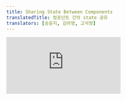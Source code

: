 ```yaml
---
title: Sharing State Between Components
translatedTitle: 컴포넌트 간의 state 공유
translators: [송윤지, 김아영, 고석영]
---
```


<iframe 
  style={{aspectRatio: 1.7778, width: '100%'}} 
  src="https://www.youtube.com/embed/playlist?list=PLjQV3hketAJkh6BEl0n4PDS_2fBd0cS9v&index=25"
  title="YouTube video player" 
  frameborder="0" 
/>

<Intro>

Sometimes, you want the state of two components to always change together. To do it, remove state from both of them, move it to their closest common parent, and then pass it down to them via props. This is known as *lifting state up,* and it's one of the most common things you will do writing React code.
<Trans>때로는 두 컴포넌트의 state가 항상 함께 변경되기를 원할 때가 있습니다. 그렇게 하려면 두 컴포넌트에서 state를 제거하고 가장 가까운 공통 부모로 이동한 다음 props를 통해 전달하면 됩니다. 이를 state 끌어올리기라고 하며, 리액트 코드를 작성할 때 가장 흔히 하는 작업 중 하나입니다.</Trans>

</Intro>

<YouWillLearn>

- How to share state between components by lifting it up
- What are controlled and uncontrolled components
<TransBlock>
- state를 부모 컴포넌트로 끌어올려 컴포넌트끼리 공유하는 방법
- 제어 컴포넌트와 비제어 컴포넌트
</TransBlock>

</YouWillLearn>

## Lifting state up by example<Trans>예제로 알아보는 state 끌어올리기</Trans> {/*lifting-state-up-by-example*/}

In this example, a parent `Accordion` component renders two separate `Panel`s:
<Trans>이 예제에서는 부모 컴포넌트인 `Accordion` 컴포넌트가 두 개의 `Panel` 컴포넌트를 렌더링합니다.</Trans>

* `Accordion`
  - `Panel`
  - `Panel`

Each `Panel` component has a boolean `isActive` state that determines whether its content is visible.
Press the Show button for both panels:
<Trans>각 `Panel` 컴포넌트는 콘텐츠 표시 여부를 결정하는 불리언 타입 `isActive` state를 가집니다. 각 패널의 Show 버튼을 눌러보세요.</Trans>

<Sandpack>

```js
import { useState } from 'react';

function Panel({ title, children }) {
  const [isActive, setIsActive] = useState(false);
  return (
    <section className="panel">
      <h3>{title}</h3>
      {isActive ? (
        <p>{children}</p>
      ) : (
        <button onClick={() => setIsActive(true)}>
          Show
        </button>
      )}
    </section>
  );
}

export default function Accordion() {
  return (
    <>
      <h2>Almaty, Kazakhstan</h2>
      <Panel title="About">
        With a population of about 2 million, Almaty is Kazakhstan's largest city. From 1929 to 1997, it was its capital city.
      </Panel>
      <Panel title="Etymology">
        The name comes from <span lang="kk-KZ">алма</span>, the Kazakh word for "apple" and is often translated as "full of apples". In fact, the region surrounding Almaty is thought to be the ancestral home of the apple, and the wild <i lang="la">Malus sieversii</i> is considered a likely candidate for the ancestor of the modern domestic apple.
      </Panel>
    </>
  );
}
```

```css
h3, p { margin: 5px 0px; }
.panel {
  padding: 10px;
  border: 1px solid #aaa;
}
```

</Sandpack>

Notice how pressing one panel's button does not affect the other panel--they are independent.
<Trans>한 패널의 버튼을 눌러도 다른 패널에 영향을 주지 않고 독립적으로 동작합니다.</Trans>

<DiagramGroup>

<Diagram name="sharing_state_child" height={367} width={477} alt="Diagram showing a tree of three components, one parent labeled Accordion and two children labeled Panel. Both Panel components contain isActive with value false.">

Initially, each `Panel`'s `isActive` state is `false`, so they both appear collapsed
<Trans>처음에는 각 `Panel`의 `isActive` state가 `false` 이므로 둘 다 닫힌 상태로 표시됩니다.</Trans>

</Diagram>

<Diagram name="sharing_state_child_clicked" height={367} width={480} alt="The same diagram as the previous, with the isActive of the first child Panel component highlighted indicating a click with the isActive value set to true. The second Panel component still contains value false." >

Clicking either `Panel`'s button will only update that `Panel`'s `isActive` state alone
<Trans>각각의 `Panel`의 버튼을 클릭하면 해당 `Panel`의 `isActive` state만 업데이트 됩니다.</Trans>

</Diagram>

</DiagramGroup>

**But now let's say you want to change it so that only one panel is expanded at any given time.** With that design, expanding the second panel should collapse the first one. How would you do that?
<Trans>**그러나 이제 한 번에 하나의 패널만 열리도록 변경하려고 합니다.** 설계에 따르면, 두 번째 패널을 열기 위해선 첫 번째 패널을 닫아야 합니다. 어떻게 해야 할까요?</Trans>

To coordinate these two panels, you need to "lift their state up" to a parent component in three steps:
<Trans>이 두 패널을 조정하려면 세 단계에 걸쳐 부모 컴포넌트로 “state를 끌어올려야” 합니다:</Trans>

1. **Remove** state from the child components.
2. **Pass** hardcoded data from the common parent.
3. **Add** state to the common parent and pass it down together with the event handlers.

<TransBlock>
1. 자식 컴포넌트에서 state를 **제거**합니다.
2. 공통 부모 컴포넌트에 하드 코딩된 데이터를 **전달**합니다.
3. 공통 부모 컴포넌트에 state를 **추가**하고 이벤트 핸들러와 함께 전달합니다.
</TransBlock>

This will allow the `Accordion` component to coordinate both `Panel`s and only expand one at a time.
<Trans>이렇게 하면 `Accordion` 컴포넌트가 두 `Panel` 컴포넌트를 조정하고 한 번에 하나씩만 열리도록 할 수 있습니다.</Trans>

### Step 1: Remove state from the child components<Trans>자식 컴포넌트에서 state 제거</Trans> {/*step-1-remove-state-from-the-child-components*/}

You will give control of the `Panel`'s `isActive` to its parent component. This means that the parent component will pass `isActive` to `Panel` as a prop instead. Start by **removing this line** from the `Panel` component:
<Trans>부모 컴포넌트에 `Panel`의 `isActive`를 제어할 수 있는 권한을 부여합니다. 즉, 부모 컴포넌트가 `isActive`를 `Panel`에 prop으로 대신 전달하게 됩니다. 먼저 `Panel` 컴포넌트에서 **다음 줄을 제거하세요:**</Trans>

```js
const [isActive, setIsActive] = useState(false);
```

And instead, add `isActive` to the `Panel`'s list of props:
<Trans>대신 `Panel`의 props 목록에 `isActive`를 추가하세요:</Trans>

```js
function Panel({ title, children, isActive }) {
```

Now the `Panel`'s parent component can *control* `isActive` by [passing it down as a prop.](/learn/passing-props-to-a-component) Conversely, the `Panel` component now has *no control* over the value of `isActive`--it's now up to the parent component!
<Trans>이제 `Panel`의 부모 컴포넌트는 `isActive`를 [prop으로 전달](/learn/passing-props-to-a-component)하여 *제어할 수 있습니다.* 반대로, 이제 `Panel` 컴포넌트는 `isActive` 값을 *제어할 수 없습니다.* 이는 이제부터 부모 컴포넌트에 달려 있습니다!</Trans>

### Step 2: Pass hardcoded data from the common parent<Trans>공통 부모에 하드 코딩된 데이터 전달하기</Trans> {/*step-2-pass-hardcoded-data-from-the-common-parent*/}

To lift state up, you must locate the closest common parent component of *both* of the child components that you want to coordinate:
<Trans>state를 끌어올리려면 조정하려는 *두* 자식 컴포넌트의 가장 가까운 공통 부모 컴포넌트를 찾아야 합니다:</Trans>

* `Accordion` *(closest common parent)* <Trans>*(가장 가까운 공통 부모)*</Trans>
  - `Panel`
  - `Panel`

In this example, it's the `Accordion` component. Since it's above both panels and can control their props, it will become the "source of truth" for which panel is currently active. Make the `Accordion` component pass a hardcoded value of `isActive` (for example, `true`) to both panels:
<Trans>예제에서 가장 가까운 공통 부모는 `Accordion` 컴포넌트입니다. 두 패널 위에 있고 props를 제어할 수 있으므로 현재 어떤 패널이 활성화되어 있는지에 대한 “진실 공급원(source of truth)”이 됩니다. `Accordion` 컴포넌트가 두 패널 모두에 하드 코딩된 `isActive` 값(예: `true`)을 전달하도록 합니다:</Trans>

<Sandpack>

```js
import { useState } from 'react';

export default function Accordion() {
  return (
    <>
      <h2>Almaty, Kazakhstan</h2>
      <Panel title="About" isActive={true}>
        With a population of about 2 million, Almaty is Kazakhstan's largest city. From 1929 to 1997, it was its capital city.
      </Panel>
      <Panel title="Etymology" isActive={true}>
        The name comes from <span lang="kk-KZ">алма</span>, the Kazakh word for "apple" and is often translated as "full of apples". In fact, the region surrounding Almaty is thought to be the ancestral home of the apple, and the wild <i lang="la">Malus sieversii</i> is considered a likely candidate for the ancestor of the modern domestic apple.
      </Panel>
    </>
  );
}

function Panel({ title, children, isActive }) {
  return (
    <section className="panel">
      <h3>{title}</h3>
      {isActive ? (
        <p>{children}</p>
      ) : (
        <button onClick={() => setIsActive(true)}>
          Show
        </button>
      )}
    </section>
  );
}
```

```css
h3, p { margin: 5px 0px; }
.panel {
  padding: 10px;
  border: 1px solid #aaa;
}
```

</Sandpack>

Try editing the hardcoded `isActive` values in the `Accordion` component and see the result on the screen.
<Trans>`Accordion` 컴포넌트에서 하드코딩된 `isActive` 값을 편집하고 화면에서 결과를 확인해보세요.</Trans>

### Step 3: Add state to the common parent<Trans>공통 부모에 state 추가</Trans> {/*step-3-add-state-to-the-common-parent*/}

Lifting state up often changes the nature of what you're storing as state.
<Trans>state를 끌어올리면 state로 저장하는 항목의 특성이 변경되는 경우가 많습니다.</Trans>

In this case, only one panel should be active at a time. This means that the `Accordion` common parent component needs to keep track of *which* panel is the active one. Instead of a `boolean` value, it could use a number as the index of the active `Panel` for the state variable:
<Trans>이 경우 한 번에 하나의 패널만 활성화되어야 합니다. 즉, 공통 부모 컴포넌트인 `Accordion`는 어떤 패널이 활성화된 패널인지 추적해야 합니다. `boolean` 값 대신, 활성화된 `Panel` 의 인덱스를 나타내는 숫자를 state 변수로 사용할 수 있습니다:</Trans>

```js
const [activeIndex, setActiveIndex] = useState(0);
```

When the `activeIndex` is `0`, the first panel is active, and when it's `1`, it's the second one.
<Trans>`activeIndex`가 `0` 이면 첫번째 패널이 활성화된 것이고, `1` 이면 두 번째 패널이 활성화된 것입니다.</Trans>

Clicking the "Show" button in either `Panel` needs to change the active index in `Accordion`. A `Panel` can't set the `activeIndex` state directly because it's defined inside the `Accordion`. The `Accordion` component needs to *explicitly allow* the `Panel` component to change its state by [passing an event handler down as a prop](/learn/responding-to-events#passing-event-handlers-as-props):
<Trans>각 `Panel`에서 “Show" 버튼을 클릭하면 `Accordian`의 활성화된 인덱스를 변경해야 합니다. `activeIndex` state가 `Accordian` 내부에 정의되어 있기 때문에 `Panel`은 값을 직접 설정할 수 없습니다. `Accordion` 컴포넌트는 [이벤트 핸들러를 prop으로 전달](/learn/responding-to-events#passing-event-handlers-as-props)하여 `Panel` 컴포넌트가 state를 변경할 수 있도록 명시적으로 허용해야 합니다.</Trans>

```js
<>
  <Panel
    isActive={activeIndex === 0}
    onShow={() => setActiveIndex(0)}
  >
    ...
  </Panel>
  <Panel
    isActive={activeIndex === 1}
    onShow={() => setActiveIndex(1)}
  >
    ...
  </Panel>
</>
```

The `<button>` inside the `Panel` will now use the `onShow` prop as its click event handler:
<Trans>이제 `Panel` 안에 있는 `<button>`은 클릭 이벤트 핸들러로 `onShow` prop을 사용할 수 있습니다:</Trans>

<Sandpack>

```js
import { useState } from 'react';

export default function Accordion() {
  const [activeIndex, setActiveIndex] = useState(0);
  return (
    <>
      <h2>Almaty, Kazakhstan</h2>
      <Panel
        title="About"
        isActive={activeIndex === 0}
        onShow={() => setActiveIndex(0)}
      >
        With a population of about 2 million, Almaty is Kazakhstan's largest city. From 1929 to 1997, it was its capital city.
      </Panel>
      <Panel
        title="Etymology"
        isActive={activeIndex === 1}
        onShow={() => setActiveIndex(1)}
      >
        The name comes from <span lang="kk-KZ">алма</span>, the Kazakh word for "apple" and is often translated as "full of apples". In fact, the region surrounding Almaty is thought to be the ancestral home of the apple, and the wild <i lang="la">Malus sieversii</i> is considered a likely candidate for the ancestor of the modern domestic apple.
      </Panel>
    </>
  );
}

function Panel({
  title,
  children,
  isActive,
  onShow
}) {
  return (
    <section className="panel">
      <h3>{title}</h3>
      {isActive ? (
        <p>{children}</p>
      ) : (
        <button onClick={onShow}>
          Show
        </button>
      )}
    </section>
  );
}
```

```css
h3, p { margin: 5px 0px; }
.panel {
  padding: 10px;
  border: 1px solid #aaa;
}
```

</Sandpack>

This completes lifting state up! Moving state into the common parent component allowed you to coordinate the two panels. Using the active index instead of two "is shown" flags ensured that only one panel is active at a given time. And passing down the event handler to the child allowed the child to change the parent's state.
<Trans>이렇게 state 끌어올리기가 완성되었습니다! state를 공통 부모 컴포넌트로 옮기면 두 패널을 조정할 수 있게 됩니다. 두 개의 “is shown” 플래그 대신 활성화된 인덱스를 사용하면 한번에 하나의 패널만 활성화되게 할 수 있었습니다. 그리고 이벤트 핸들러를 자식에게 전달하면 자식이 부모의 state를 변경할 수 있었습니다.</Trans>

<DiagramGroup>

<Diagram name="sharing_state_parent" height={385} width={487} alt="Diagram showing a tree of three components, one parent labeled Accordion and two children labeled Panel. Accordion contains an activeIndex value of zero which turns into isActive value of true passed to the first Panel, and isActive value of false passed to the second Panel." >

Initially, `Accordion`'s `activeIndex` is `0`, so the first `Panel` receives `isActive = true`
<Trans>처음에는 `Accordion`의 `activeIndex`는 `0`이므로, 첫 번째 패널이 `isActive = true` 값을 전달 받습니다.</Trans>

</Diagram>

<Diagram name="sharing_state_parent_clicked" height={385} width={521} alt="The same diagram as the previous, with the activeIndex value of the parent Accordion component highlighted indicating a click with the value changed to one. The flow to both of the children Panel components is also highlighted, and the isActive value passed to each child is set to the opposite: false for the first Panel and true for the second one." >

When `Accordion`'s `activeIndex` state changes to `1`, the second `Panel` receives `isActive = true` instead
<Trans>`Accordion`의 `activeIndex` state가 `1`로 변경되면, 두 번째 패널이 `isActive = true` 값을 전달 받습니다.</Trans>

</Diagram>

</DiagramGroup>

<DeepDive>

#### Controlled and uncontrolled components<Trans>제어 및 비제어 컴포넌트</Trans> {/*controlled-and-uncontrolled-components*/}

It is common to call a component with some local state "uncontrolled". For example, the original `Panel` component with an `isActive` state variable is uncontrolled because its parent cannot influence whether the panel is active or not.
<Trans>일반적으로 일부 로컬 state를 가진 컴포넌트를 "비제어 컴포넌트"라고 부릅니다. 예를 들어, `isActive` state 변수가 있는 원래 `Panel` 컴포넌트는 부모가 패널의 활성화 여부에 영향을 줄 수 없기 때문에 제어되지 않습니다.</Trans>

In contrast, you might say a component is "controlled" when the important information in it is driven by props rather than its own local state. This lets the parent component fully specify its behavior. The final `Panel` component with the `isActive` prop is controlled by the `Accordion` component.
<Trans>반대로 컴포넌트의 중요한 정보가 자체 로컬 state가 아닌 props에 의해 구동되는 경우 컴포넌트가 "제어"된다고 말할 수 있습니다. 이렇게 하면 부모 컴포넌트가 그 동작을 완전히 지정할 수 있습니다. 최종 `Panel` 컴포넌트에는 `isActive` props가 있으며, `Accordion` 컴포넌트에 의해 제어됩니다.</Trans>

Uncontrolled components are easier to use within their parents because they require less configuration. But they're less flexible when you want to coordinate them together. Controlled components are maximally flexible, but they require the parent components to fully configure them with props.
<Trans>비제어 컴포넌트는 구성이 덜 필요하기 때문에 상위 컴포넌트 내에서 사용하기가 더 쉽습니다. 하지만 함께 통합하려는 경우 유연성이 떨어집니다. 제어 컴포넌트는 최대한의 유연성을 제공하지만 부모 컴포넌트가 props를 사용하여 완전히 구성해야 합니다.</Trans>

In practice, "controlled" and "uncontrolled" aren't strict technical terms--each component usually has some mix of both local state and props. However, this is a useful way to talk about how components are designed and what capabilities they offer.
<Trans>실제로 "제어"와 "비제어"는 엄격한 기술 용어가 아니며, 각 컴포넌트에는 일반적으로 로컬 state와 props가 혼합되어 있습니다. 하지만 컴포넌트가 어떻게 설계되고 어떤 기능을 제공하는지에 대해 이야기할 때 유용한 용어입니다.</Trans>

When writing a component, consider which information in it should be controlled (via props), and which information should be uncontrolled (via state). But you can always change your mind and refactor later.
<Trans>컴포넌트를 작성할 때는 (props를 통해) 컴포넌트에서 어떤 정보를 제어해야 하는지, (state를 통해) 어떤 정보를 제어하지 않아야 하는지 고려하세요. 하지만 나중에 언제든지 마음을 바꾸고 리팩토링할 수 있습니다.</Trans>

</DeepDive>

## A single source of truth for each state<Trans>각 state의 단일 진실 공급원(SSOT)</Trans> {/*a-single-source-of-truth-for-each-state*/}

In a React application, many components will have their own state. Some state may "live" close to the leaf components (components at the bottom of the tree) like inputs. Other state may "live" closer to the top of the app. For example, even client-side routing libraries are usually implemented by storing the current route in the React state, and passing it down by props!
<Trans>리액트 애플리케이션(이하 앱)에서 많은 컴포넌트는 고유한 state를 가지고 있습니다. 일부 state는 입력값과 같이 [leaf 컴포넌트](https://stackoverflow.com/questions/65278395/what-do-you-mean-by-leaf-components-in-react)(트리의 맨 아래에 있는 컴포넌트)에 가깝게 "위치" 할 수 있습니다. 다른 state는 앱의 상단에 더 가깝게 “위치" 할 수 있습니다. 예를 들어, 클라이언트 측 라우팅 라이브러리도 일반적으로 현재 경로를 리액트 state에 저장하고 props를 통해 전달하는 방식으로 구현됩니다!</Trans>

**For each unique piece of state, you will choose the component that "owns" it.** This principle is also known as having a ["single source of truth".](https://en.wikipedia.org/wiki/Single_source_of_truth) It doesn't mean that all state lives in one place--but that for _each_ piece of state, there is a _specific_ component that holds that piece of information. Instead of duplicating shared state between components, *lift it up* to their common shared parent, and *pass it down* to the children that need it.
<Trans>**각 고유한 state들에 대해 해당 state를 "소유"하는 컴포넌트를 선택하게 됩니다.** 이 원칙은 "[단일 진실 공급원](https://en.wikipedia.org/wiki/Single_source_of_truth)"이라고도 합니다. 이는 모든 state가 한 곳에 있다는 뜻이 아니라, 각 state마다 해당 정보를 소유하는 특정 컴포넌트가 있다는 뜻입니다. 컴포넌트 간에 공유하는 state를 복제하는 대신 공통으로 공유하는 부모로 *끌어올려서* 필요한 자식에게 전달합니다.</Trans>

Your app will change as you work on it. It is common that you will move state down or back up while you're still figuring out where each piece of the state "lives". This is all part of the process!
<Trans>앱은 작업하면서 계속 변경됩니다. 각 state의 “위치”를 파악하는 동안 state를 아래로 이동하거나 백업하는 것이 일반적입니다. 이 모든 것이 과정의 일부입니다!</Trans>

To see what this feels like in practice with a few more components, read [Thinking in React.](/learn/thinking-in-react)
<Trans>몇 가지 컴포넌트를 사용해 실제로 어떤 느낌인지 알아보려면 [React로 사고하기](/learn/thinking-in-react)를 읽어보세요.</Trans>

<Recap>

* When you want to coordinate two components, move their state to their common parent.
* Then pass the information down through props from their common parent.
* Finally, pass the event handlers down so that the children can change the parent's state.
* It's useful to consider components as "controlled" (driven by props) or "uncontrolled" (driven by state).
<TransBlock>
* 두 컴포넌트를 조정하려면 해당 컴포넌트의 state를 공통 부모로 이동합니다.
* 그런 다음 공통 부모로부터 props를 통해 정보를 전달합니다.
* 마지막으로 이벤트 핸들러를 전달하여 자식이 부모의 state를 변경할 수 있도록 합니다.
* 컴포넌트를 (props에 의해) "제어"할 지 (state에 의해) "비제어"할지 고려해보는 것은 유용합니다.
</TransBlock>

</Recap>

<Challenges>

#### Synced inputs<Trans>동기화된 입력</Trans> {/*synced-inputs*/}

These two inputs are independent. Make them stay in sync: editing one input should update the other input with the same text, and vice versa. 
<Trans>이 두 입력창은 독립적입니다. 두 입력창을 동기화하세요. 하나의 입력창을 편집하면 다른 입력창도 동일한 텍스트로 업데이트되어야 하며, 그 반대의 경우도 마찬가지입니다.</Trans>

<Hint>

You'll need to lift their state up into the parent component.
<Trans>해당 컴포넌트의 state를 부모 컴포넌트로 끌어올려야 합니다.</Trans>

</Hint>

<Sandpack>

```js
import { useState } from 'react';

export default function SyncedInputs() {
  return (
    <>
      <Input label="First input" />
      <Input label="Second input" />
    </>
  );
}

function Input({ label }) {
  const [text, setText] = useState('');

  function handleChange(e) {
    setText(e.target.value);
  }

  return (
    <label>
      {label}
      {' '}
      <input
        value={text}
        onChange={handleChange}
      />
    </label>
  );
}
```

```css
input { margin: 5px; }
label { display: block; }
```

</Sandpack>

<Solution>

Move the `text` state variable into the parent component along with the `handleChange` handler. Then pass them down as props to both of the `Input` components. This will keep them in sync.
<Trans>`text` state 변수를 `handleChange` 핸들러와 함께 부모 컴포넌트로 이동합니다. 그런 다음 두 `Input` 컴포넌트에 프로퍼티로 전달합니다. 이렇게 하면 동기화 상태를 유지할 수 있습니다.</Trans>

<Sandpack>

```js
import { useState } from 'react';

export default function SyncedInputs() {
  const [text, setText] = useState('');

  function handleChange(e) {
    setText(e.target.value);
  }

  return (
    <>
      <Input
        label="First input"
        value={text}
        onChange={handleChange}
      />
      <Input
        label="Second input"
        value={text}
        onChange={handleChange}
      />
    </>
  );
}

function Input({ label, value, onChange }) {
  return (
    <label>
      {label}
      {' '}
      <input
        value={value}
        onChange={onChange}
      />
    </label>
  );
}
```

```css
input { margin: 5px; }
label { display: block; }
```

</Sandpack>

</Solution>

#### Filtering a list<Trans>목록 필터링하기</Trans> {/*filtering-a-list*/}

In this example, the `SearchBar` has its own `query` state that controls the text input. Its parent `FilterableList` component displays a `List` of items, but it doesn't take the search query into account.
<Trans>예제에서 `SearchBar`에는 텍스트 입력창을 제어하는 자체 `query` state가 있습니다. 부모인 `FilterableList` 컴포넌트는 항목의 `List`를 표시하지만 검색 쿼리는 고려하지 않습니다.</Trans>

Use the `filterItems(foods, query)` function to filter the list according to the search query. To test your changes, verify that typing "s" into the input filters down the list to "Sushi", "Shish kebab", and "Dim sum".
<Trans>검색 쿼리에 따라 목록을 필터링하려면 `filterItems(foods, query)` 함수를 사용합니다. 변경 사항을 테스트하려면, 입력에 "s"를 입력하면 목록이 “Sushi”, “Shish kebab”, “Dim sum”으로 필터링되는지 확인합니다.</Trans>

Note that `filterItems` is already implemented and imported so you don't need to write it yourself!
<Trans>`filterItems`는 이미 구현되어 import 되어 있으므로 직접 작성할 필요가 없습니다!</Trans>

<Hint>

You will want to remove the `query` state and the `handleChange` handler from the `SearchBar`, and move them to the `FilterableList`. Then pass them down to `SearchBar` as `query` and `onChange` props.
<Trans>`SearchBar`에서 `query` state와 `handleChange` 핸들러를 제거하고 이를 `FilterableList`로 이동시켜야 합니다. 그런 다음 `query`와 `onChange`를 props로 `SearchBar`에 전달합니다.</Trans>

</Hint>

<Sandpack>

```js
import { useState } from 'react';
import { foods, filterItems } from './data.js';

export default function FilterableList() {
  return (
    <>
      <SearchBar />
      <hr />
      <List items={foods} />
    </>
  );
}

function SearchBar() {
  const [query, setQuery] = useState('');

  function handleChange(e) {
    setQuery(e.target.value);
  }

  return (
    <label>
      Search:{' '}
      <input
        value={query}
        onChange={handleChange}
      />
    </label>
  );
}

function List({ items }) {
  return (
    <table>
      <tbody>
        {items.map(food => (
          <tr key={food.id}>
            <td>{food.name}</td>
            <td>{food.description}</td>
          </tr>
        ))}
      </tbody>
    </table>
  );
}
```

```js data.js
export function filterItems(items, query) {
  query = query.toLowerCase();
  return items.filter(item =>
    item.name.split(' ').some(word =>
      word.toLowerCase().startsWith(query)
    )
  );
}

export const foods = [{
  id: 0,
  name: 'Sushi',
  description: 'Sushi is a traditional Japanese dish of prepared vinegared rice'
}, {
  id: 1,
  name: 'Dal',
  description: 'The most common way of preparing dal is in the form of a soup to which onions, tomatoes and various spices may be added'
}, {
  id: 2,
  name: 'Pierogi',
  description: 'Pierogi are filled dumplings made by wrapping unleavened dough around a savoury or sweet filling and cooking in boiling water'
}, {
  id: 3,
  name: 'Shish kebab',
  description: 'Shish kebab is a popular meal of skewered and grilled cubes of meat.'
}, {
  id: 4,
  name: 'Dim sum',
  description: 'Dim sum is a large range of small dishes that Cantonese people traditionally enjoy in restaurants for breakfast and lunch'
}];
```

</Sandpack>

<Solution>

Lift the `query` state up into the `FilterableList` component. Call `filterItems(foods, query)` to get the filtered list and pass it down to the `List`. Now changing the query input is reflected in the list:
<Trans>`query` state를 `FilterableList` 컴포넌트로 끌어올립니다. 필터링된 목록을 가져와서 `List`로 전달하기 위해 `filterItems(foods, query)`를 호출합니다. 이제 쿼리 입력을 변경하면 목록에 반영됩니다:</Trans>

<Sandpack>

```js
import { useState } from 'react';
import { foods, filterItems } from './data.js';

export default function FilterableList() {
  const [query, setQuery] = useState('');
  const results = filterItems(foods, query);

  function handleChange(e) {
    setQuery(e.target.value);
  }

  return (
    <>
      <SearchBar
        query={query}
        onChange={handleChange}
      />
      <hr />
      <List items={results} />
    </>
  );
}

function SearchBar({ query, onChange }) {
  return (
    <label>
      Search:{' '}
      <input
        value={query}
        onChange={onChange}
      />
    </label>
  );
}

function List({ items }) {
  return (
    <table>
      <tbody> 
        {items.map(food => (
          <tr key={food.id}>
            <td>{food.name}</td>
            <td>{food.description}</td>
          </tr>
        ))}
      </tbody>
    </table>
  );
}
```

```js data.js
export function filterItems(items, query) {
  query = query.toLowerCase();
  return items.filter(item =>
    item.name.split(' ').some(word =>
      word.toLowerCase().startsWith(query)
    )
  );
}

export const foods = [{
  id: 0,
  name: 'Sushi',
  description: 'Sushi is a traditional Japanese dish of prepared vinegared rice'
}, {
  id: 1,
  name: 'Dal',
  description: 'The most common way of preparing dal is in the form of a soup to which onions, tomatoes and various spices may be added'
}, {
  id: 2,
  name: 'Pierogi',
  description: 'Pierogi are filled dumplings made by wrapping unleavened dough around a savoury or sweet filling and cooking in boiling water'
}, {
  id: 3,
  name: 'Shish kebab',
  description: 'Shish kebab is a popular meal of skewered and grilled cubes of meat.'
}, {
  id: 4,
  name: 'Dim sum',
  description: 'Dim sum is a large range of small dishes that Cantonese people traditionally enjoy in restaurants for breakfast and lunch'
}];
```

</Sandpack>

</Solution>

</Challenges>
